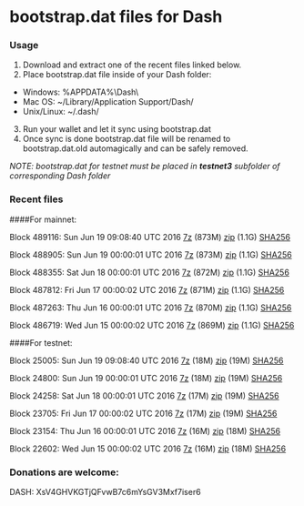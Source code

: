 # bootstrap.dat files for Dash

### Usage

1. Download and extract one of the recent files linked below.
2. Place bootstrap.dat file inside of your Dash folder:
 - Windows: %APPDATA%\Dash\
 - Mac OS: ~/Library/Application Support/Dash/
 - Unix/Linux: ~/.dash/
3. Run your wallet and let it sync using bootstrap.dat
4. Once sync is done bootstrap.dat file will be renamed to bootstrap.dat.old automagically and can be safely removed.

_NOTE: bootstrap.dat for testnet must be placed in **testnet3** subfolder of corresponding Dash folder_

### Recent files

####For mainnet:

Block 489116: Sun Jun 19 09:08:40 UTC 2016 [7z](https://transfer.sh/1u2Ew/bootstrap.dat.20160619.7z) (873M) [zip](https://transfer.sh/LX7Mb/bootstrap.dat.20160619.zip) (1.1G) [SHA256](https://transfer.sh/14H1nA/sha256.txt)

Block 488905: Sun Jun 19 00:00:01 UTC 2016 [7z]() (873M) [zip]() (1.1G) [SHA256]()

Block 488355: Sat Jun 18 00:00:01 UTC 2016 [7z]() (872M) [zip]() (1.1G) [SHA256](https://transfer.sh/RX2nY/sha256.txt)

Block 487812: Fri Jun 17 00:00:02 UTC 2016 [7z](https://transfer.sh/tMpTv/bootstrap.dat.20160617.7z) (871M) [zip](https://transfer.sh/rScSH/bootstrap.dat.20160617.zip) (1.1G) [SHA256](https://transfer.sh/tuD6y/sha256.txt)

Block 487263: Thu Jun 16 00:00:01 UTC 2016 [7z]() (870M) [zip]() (1.1G) [SHA256](https://transfer.sh/aCqbB/sha256.txt)

Block 486719: Wed Jun 15 00:00:02 UTC 2016 [7z](https://transfer.sh/fTyjg/bootstrap.dat.20160615.7z) (869M) [zip](https://transfer.sh/fP3Ws/bootstrap.dat.20160615.zip) (1.1G) [SHA256](https://transfer.sh/150K27/sha256.txt)

####For testnet:

Block 25005: Sun Jun 19 09:08:40 UTC 2016 [7z](https://transfer.sh/ba8MQ/bootstrap.dat.20160619.7z) (18M) [zip](https://transfer.sh/HhXDC/bootstrap.dat.20160619.zip) (19M) [SHA256](https://transfer.sh/2eypG/sha256.txt)

Block 24800: Sun Jun 19 00:00:01 UTC 2016 [7z]() (18M) [zip]() (19M) [SHA256]()

Block 24258: Sat Jun 18 00:00:01 UTC 2016 [7z](https://transfer.sh/wC7ST/bootstrap.dat.20160618.7z) (17M) [zip](https://transfer.sh/7NPkh/bootstrap.dat.20160618.zip) (19M) [SHA256](https://transfer.sh/QdNbK/sha256.txt)

Block 23705: Fri Jun 17 00:00:02 UTC 2016 [7z](https://transfer.sh/apPCB/bootstrap.dat.20160617.7z) (17M) [zip](https://transfer.sh/3DX9F/bootstrap.dat.20160617.zip) (19M) [SHA256](https://transfer.sh/12KwlA/sha256.txt)

Block 23154: Thu Jun 16 00:00:01 UTC 2016 [7z](https://transfer.sh/ive5h/bootstrap.dat.20160616.7z) (16M) [zip](https://transfer.sh/ohm3M/bootstrap.dat.20160616.zip) (18M) [SHA256](https://transfer.sh/eOAHH/sha256.txt)

Block 22602: Wed Jun 15 00:00:02 UTC 2016 [7z](https://transfer.sh/XVJY6/bootstrap.dat.20160615.7z) (16M) [zip](https://transfer.sh/x8rFm/bootstrap.dat.20160615.zip) (18M) [SHA256](https://transfer.sh/SCuEH/sha256.txt)

### Donations are welcome:

DASH: XsV4GHVKGTjQFvwB7c6mYsGV3Mxf7iser6
